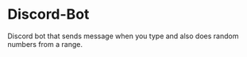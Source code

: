 # Discord-Bot
Discord bot that sends message when you type and also does random numbers from a range.
